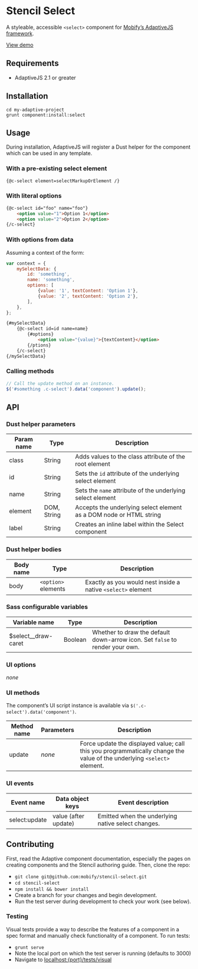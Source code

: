# Stencil Select

A styleable, accessible `<select>` component for [Mobify’s AdaptiveJS framework](http://adaptivejs.mobify.com/).

[View demo](#)

## Requirements

- AdaptiveJS 2.1 or greater

## Installation

```shell
cd my-adaptive-project
grunt component:install:select
```

## Usage

During installation, AdaptiveJS will register a Dust helper for the component which can be used in any template.

### With a pre-existing select element

```html
{@c-select element=selectMarkupOrElement /}
```

### With literal options

```html
{@c-select id="foo" name="foo"}
    <option value="1">Option 1</option>
    <option value="2">Option 2</option>
{/c-select}
```

### With options from data

Assuming a context of the form:

```javascript
var context = {
    mySelectData: {
        id: 'something',
        name: 'something',
        options: [
            {value: '1', textContent: 'Option 1'},
            {value: '2', textContent: 'Option 2'},
        ],
    },
};
```

```html
{#mySelectData}
    {@c-select id=id name=name}
        {#options}
            <option value="{value}">{textContent}</option>
        {/ptions}
    {/c-select}
{/mySelectData}
```

### Calling methods

```javascript
// Call the update method on an instance.
$('#something .c-select').data('component').update();
```


## API

### Dust helper parameters

Param name | Type          | Description
---------- | ------------- | -----------
class      | String        | Adds values to the class attribute of the root element
id         | String        | Sets the `id` attribute of the underlying select element
name       | String        | Sets the `name` attribute of the underlying select element
element    | DOM, String   | Accepts the underlying select element as a DOM node or HTML string
label      | String        | Creates an inline label within the Select component

### Dust helper bodies

Body name | Type                | Description
--------- | ------------------- | -----------
body      | `<option>` elements | Exactly as you would nest inside a native `<select>` element

### Sass configurable variables

Variable name             | Type      | Description
------------------------- | --------- | -----------
$select__draw-caret       | Boolean   | Whether to draw the default down-arrow icon. Set `false` to render your own.

### UI options

_none_

### UI methods

The component’s UI script instance is available via `$('.c-select').data('component')`.

Method name | Parameters | Description
----------- | ---------- | -----------------
update      | _none_     | Force update the displayed value; call this you programmatically change the value of the underlying `<select>` element.

### UI events

Event name        | Data object keys     | Event description
----------------- | -------------------- | -----------------
select:update     | value (after update) | Emitted when the underlying native select changes.

## Contributing

First, read the Adaptive component documentation, especially the pages on creating components and the Stencil authoring guide. Then, clone the repo:

- `git clone git@github.com:mobify/stencil-select.git`
- `cd stencil-select`
- `npm install && bower install`
- Create a branch for your changes and begin development.
- Run the test server during development to check your work (see below).

### Testing

Visual tests provide a way to describe the features of a component in a spec format and manually check functionality of a component. To run tests:

- `grunt serve`
- Note the local port on which the test server is running (defaults to 3000)
- Navigate to [localhost:{port}/tests/visual](http://localhost:3000/tests/visual)
